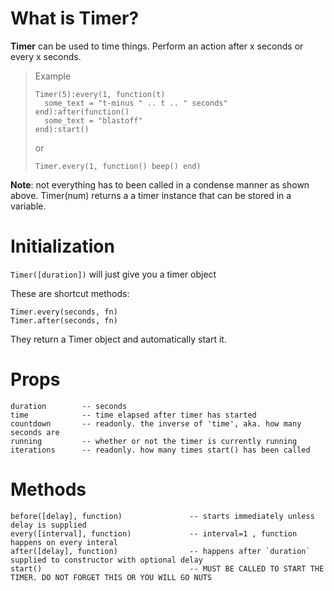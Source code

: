 # What is Timer?

**Timer** can be used to time things. Perform an action after x seconds or every x seconds.

>Example
>```
>Timer(5):every(1, function(t)
>	some_text = "t-minus " .. t .. " seconds"
>end):after(function()
>	some_text = "blastoff"
>end):start()
>```
> or
> 
>`Timer.every(1, function() beep() end)`

**Note**: not everything has to been called in a condense manner as shown above. Timer(num) returns a a timer instance that can be stored in a variable.

# Initialization

`Timer([duration])` will just give you a timer object

These are shortcut methods:

```
Timer.every(seconds, fn)
Timer.after(seconds, fn)
```

They return a Timer object and automatically start it.

# Props

```
duration		-- seconds
time			-- time elapsed after timer has started
countdown		-- readonly. the inverse of 'time', aka. how many seconds are 
running			-- whether or not the timer is currently running
iterations		-- readonly. how many times start() has been called
```

# Methods

```
before([delay], function)				-- starts immediately unless delay is supplied
every([interval], function)				-- interval=1 , function happens on every interal
after([delay], function)				-- happens after `duration` supplied to constructor with optional delay
start()									-- MUST BE CALLED TO START THE TIMER. DO NOT FORGET THIS OR YOU WILL GO NUTS
```